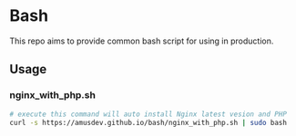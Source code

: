 # Bash
This repo aims to provide common bash script for using in production.  

## Usage
### nginx_with_php.sh
```bash
# execute this command will auto install Nginx latest vesion and PHP
curl -s https://amusdev.github.io/bash/nginx_with_php.sh | sudo bash
```
